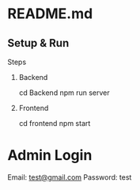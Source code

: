 # README.md

## Setup & Run


 Steps

1. Backend
   
   cd Backend
   npm run server
  
2. Frontend
   
   cd frontend
   npm start
   

# Admin Login

Email: test@gmail.com
Password: test


